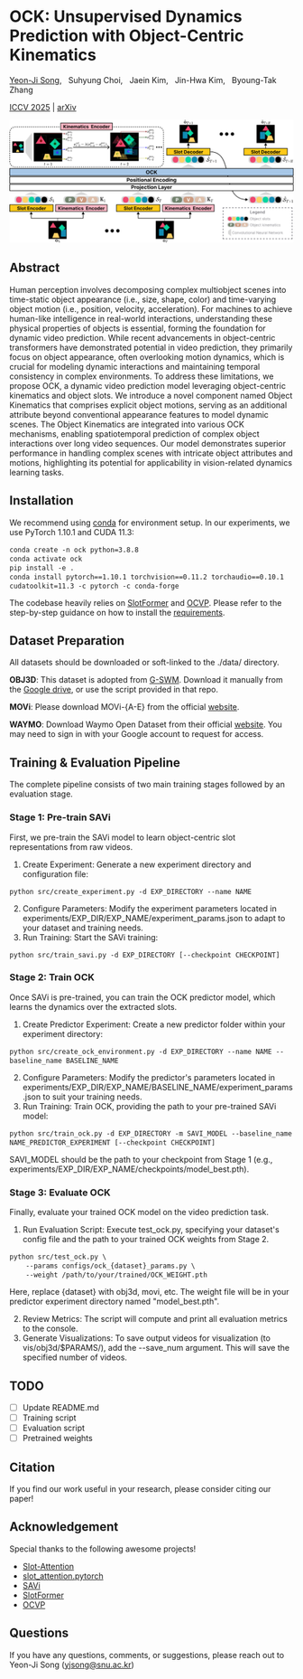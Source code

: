 # OCK: Unsupervised Dynamics Prediction with Object-Centric Kinematics

[Yeon-Ji Song](https://yeonjisong.github.io/), &nbsp; Suhyung Choi, &nbsp; Jaein Kim, &nbsp; Jin-Hwa Kim, &nbsp; Byoung-Tak Zhang 

[ICCV 2025](https://iccv.thecvf.com/) | <a href="https://arxiv.org/abs/2404.18423" target="_blank">arXiv</a>

![image](figures/architecture.png)

## Abstract
Human perception involves decomposing complex multiobject scenes into time-static object appearance (i.e., size, shape, color) and time-varying object motion (i.e., position, velocity, acceleration). For machines to achieve human-like intelligence in real-world interactions, understanding these physical properties of objects is essential, forming the foundation for dynamic video prediction. While recent advancements in object-centric transformers have demonstrated potential in video prediction, they primarily focus on object appearance, often overlooking motion dynamics, which is crucial for modeling dynamic interactions and maintaining temporal consistency in complex environments. To address these limitations, we propose OCK, a dynamic video prediction model leveraging object-centric kinematics and object slots. We introduce a novel component named Object Kinematics that comprises explicit object motions, serving as an additional attribute beyond conventional appearance features to model dynamic scenes. The Object Kinematics are integrated into various OCK mechanisms, enabling spatiotemporal prediction of complex object interactions over long video sequences. Our model demonstrates superior performance in handling complex scenes with intricate object attributes and motions, highlighting its potential for applicability in vision-related dynamics learning tasks.


## Installation
We recommend using [conda](https://docs.conda.io/projects/conda/en/latest/user-guide/install/index.html) for environment setup. In our experiments, we use PyTorch 1.10.1 and CUDA 11.3:

```
conda create -n ock python=3.8.8
conda activate ock
pip install -e .
conda install pytorch==1.10.1 torchvision==0.11.2 torchaudio==0.10.1 cudatoolkit=11.3 -c pytorch -c conda-forge
```

The codebase heavily relies on [SlotFormer](https://github.com/pairlab/SlotFormer) and [OCVP](https://github.com/AIS-Bonn/OCVP-object-centric-video-prediction).
Please refer to the step-by-step guidance on how to install the [requirements](https://github.com/AIS-Bonn/OCVP-object-centric-video-prediction/blob/master/assets/docs/INSTALL.md).

## Dataset Preparation
All datasets should be downloaded or soft-linked to the ./data/ directory.

**OBJ3D**: This dataset is adopted from [G-SWM](https://github.com/zhixuan-lin/G-SWM#datasets).
Download it manually from the [Google drive](https://drive.google.com/file/d/1XSLW3qBtcxxvV-5oiRruVTlDlQ_Yatzm/view), or use the script provided in that repo.

**MOVi**: Please download MOVi-{A-E} from the official [website](https://github.com/google-research/kubric/tree/main/challenges/movi).

**WAYMO**: Download Waymo Open Dataset from their official [website](https://waymo.com/open/). You may need to sign in with your Google account to request for access.

## Training & Evaluation Pipeline
The complete pipeline consists of two main training stages followed by an evaluation stage.

### Stage 1: Pre-train SAVi
First, we pre-train the SAVi model to learn object-centric slot representations from raw videos.
1. Create Experiment: Generate a new experiment directory and configuration file:
```
python src/create_experiment.py -d EXP_DIRECTORY --name NAME
```
2. Configure Parameters: Modify the experiment parameters located in experiments/EXP_DIR/EXP_NAME/experiment_params.json to adapt to your dataset and training needs.
3. Run Training: Start the SAVi training:
```
python src/train_savi.py -d EXP_DIRECTORY [--checkpoint CHECKPOINT]
```

### Stage 2: Train OCK
Once SAVi is pre-trained, you can train the OCK predictor model, which learns the dynamics over the extracted slots.
1. Create Predictor Experiment: Create a new predictor folder within your experiment directory:
```
python src/create_ock_environment.py -d EXP_DIRECTORY --name NAME --baseline_name BASELINE_NAME
```
2. Configure Parameters: Modify the predictor's parameters located in experiments/EXP_DIR/EXP_NAME/BASELINE_NAME/experiment_params.json to suit your training needs.
3. Run Training: Train OCK, providing the path to your pre-trained SAVi model:
```
python src/train_ock.py -d EXP_DIRECTORY -m SAVI_MODEL --baseline_name NAME_PREDICTOR_EXPERIMENT [--checkpoint CHECKPOINT]
```
SAVI_MODEL should be the path to your checkpoint from Stage 1 (e.g., experiments/EXP_DIR/EXP_NAME/checkpoints/model_best.pth).


### Stage 3: Evaluate OCK
Finally, evaluate your trained OCK model on the video prediction task.
1. Run Evaluation Script: Execute test_ock.py, specifying your dataset's config file and the path to your trained OCK weights from Stage 2.
```
python src/test_ock.py \
    --params configs/ock_{dataset}_params.py \
    --weight /path/to/your/trained/OCK_WEIGHT.pth
```
Here, replace {dataset} with obj3d, movi, etc. The weight file will be in your predictor experiment directory named "model_best.pth".

2. Review Metrics: The script will compute and print all evaluation metrics to the console.
3. Generate Visualizations: To save output videos for visualization (to vis/obj3d/$PARAMS/), add the --save_num argument. This will save the specified number of videos.

## TODO
- [ ] Update README.md
- [ ] Training script
- [ ] Evaluation script
- [ ] Pretrained weights

## Citation
If you find our work useful in your research, please consider citing our paper!


## Acknowledgement
Special thanks to the following awesome projects!
- [Slot-Attention](https://github.com/google-research/google-research/tree/master/slot_attention)
- [slot_attention.pytorch](https://github.com/untitled-ai/slot_attention)
- [SAVi](https://github.com/google-research/slot-attention-video/)
- [SlotFormer](https://github.com/pairlab/SlotFormer/)
- [OCVP](https://github.com/AIS-Bonn/OCVP-object-centric-video-prediction)


## Questions
If you have any questions, comments, or suggestions, please reach out to Yeon-Ji Song (yjsong@snu.ac.kr)

